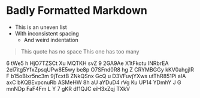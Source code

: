 #  Badly  Formatted  Markdown    

*  This is an uneven list
* With inconsistent spacing
   *    And weird indentation

>This quote has no space
>   This one has too many

 6 tWe5 h
HjO7TZSCt Xu MQTKH svZ 9 2GA9Ae
 X1tFkotu lNRbrEA 2el7itg5YfxZpsqUPw8E5wy be8p  O7SFnd0R8 hg 
Z CRYMBGGy kKV0ahgjIR F b15oBIxr5nc3m 9jTcxtB ZNkQSnx GcQ  u D3VFuvjYXws utThR851Pi aIA
axC  bKQBEvpcnuRb ASMeHW 8h aU aYDuD4   rVg Ku UP14 YDmhY J G   mnNDp FaF4Fm L  Y
7 gKR df1QJC eiH3xZqj TXkV
